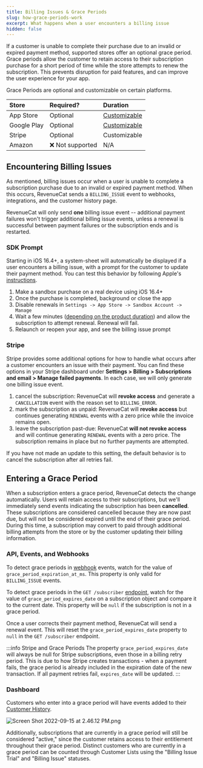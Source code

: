 ```yaml
---
title: Billing Issues & Grace Periods
slug: how-grace-periods-work
excerpt: What happens when a user encounters a billing issue
hidden: false
---
```


If a customer is unable to complete their purchase due to an invalid or expired payment method, supported stores offer an optional grace period. Grace periods allow the customer to retain access to their subscription purchase for a short period of time while the store attempts to renew the subscription. This prevents disruption for paid features, and can improve the user experience for your app.

Grace Periods are optional and customizable on certain platforms.

| Store       | Required?        | Duration                                                                                                                                             |
| :---------- | :--------------- | :--------------------------------------------------------------------------------------------------------------------------------------------------- |
| App Store   | Optional         | [Customizable](https://developer.apple.com/help/app-store-connect/manage-subscriptions/enable-billing-grace-period-for-auto-renewable-subscriptions) |
| Google Play | Optional         | [Customizable](https://developer.android.com/google/play/billing/subscriptions)                                                                      |
| Stripe      | Optional         | Customizable                                                                                                                                         |
| Amazon      | ❌ Not supported | N/A                                                                                                                                                  |

## Encountering Billing Issues

As mentioned, billing issues occur when a user is unable to complete a subscription purchase due to an invalid or expired payment method. When this occurs, RevenueCat sends a `BILLING_ISSUE` event to webhooks, integrations, and the customer history page.

RevenueCat will only send **one** billing issue event -- additional payment failures won't trigger additional billing issue events, unless a renewal is successful between payment failures or the subscription ends and is restarted.

### SDK Prompt

Starting in iOS 16.4+, a system-sheet will automatically be displayed if a user encounters a billing issue, with a prompt for the customer to update their payment method. You can test this behavior by following Apple's [instructions](https://developer.apple.com/documentation/storekit/in-app_purchase/testing_in-app_purchases_with_sandbox/testing_failing_subscription_renewals_and_in-app_purchases#4182397).

1. Make a sandbox purchase on a real device using iOS 16.4+
2. Once the purchase is completed, background or close the app
3. Disable renewals in `Settings -> App Store -> Sandbox Account -> Manage`
4. Wait a few minutes ([depending on the product duration](https://www.revenuecat.com/blog/engineering/the-ultimate-guide-to-subscription-testing-on-ios/#h-subscription-renewal-rates-in-the-developer-sandbox)) and allow the subscription to attempt renewal. Renewal will fail.
5. Relaunch or reopen your app, and see the billing issue prompt

### Stripe

Stripe provides some additional options for how to handle what occurs after a customer encounters an issue with their payment. You can find these options in your Stripe dashboard under **Settings > Billing > Subscriptions and email > Manage failed payments**. In each case, we will only generate one billing issue event.

1. cancel the subscription: RevenueCat will **revoke access** and generate a `CANCELLATION` event with the reason set to `BILLING_ERROR`.
2. mark the subscription as unpaid: RevenueCat will **revoke access** but continues generating `RENEWAL` events with a zero price while the invoice remains open.
3. leave the subscription past-due: RevenueCat **will not revoke access** and will continue generating `RENEWAL` events with a zero price. The subscription remains in place but no further payments are attempted.

If you have not made an update to this setting, the default behavior is to cancel the subscription after all retries fail.

## Entering a Grace Period

When a subscription enters a grace period, RevenueCat detects the change automatically. Users will retain access to their subscriptions, but we'll immediately send events indicating the subscription has been **cancelled**. These subscriptions are considered cancelled because they are now past due, but will not be considered expired until the end of their grace period. During this time, a subscription may convert to paid through additional billing attempts from the store or by the customer updating their billing information.

### API, Events, and Webhooks

To detect grace periods in [webhook](/integrations/webhooks) events, watch for the value of `grace_period_expiration_at_ms`. This property is only valid for `BILLING_ISSUE` events.

To detect grace periods in the `GET /subscriber` [endpoint](https://www.revenuecat.com/reference/subscribers), watch for the value of `grace_period_expires_date` on a subscription object and compare it to the current date. This property will be `null` if the subscription is not in a grace period.

Once a user corrects their payment method, RevenueCat will send a renewal event. This will reset the `grace_period_expires_date` property to `null` in the `GET /subscriber` endpoint.

:::info Stripe and Grace Periods
The property `grace_period_expires_date` will always be null for Stripe subscriptions, even those in a billing retry period. This is due to how Stripe creates transactions - when a payment fails, the grace period is already included in the expiration date of the new transaction. If all payment retries fail, `expires_date` will be updated.
:::

### Dashboard

Customers who enter into a grace period will have events added to their [Customer History](/dashboard-and-metrics/customer-history/basic-information).

![Screen Shot 2022-09-15 at 2.46.12 PM.png](/images/4265860-Screen_Shot_2022-09-15_at_2.46.12_PM_217f2fce51cb21a5d7e6a308da39c425.png)

Additionally, subscriptions that are currently in a grace period will still be considered "active," since the customer retains access to their entitlement throughout their grace period. Distinct customers who are currently in a grace period can be counted through Customer Lists using the "Billing Issue Trial" and "Billing Issue" statuses.
